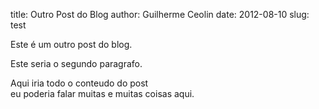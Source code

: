 title: Outro Post do Blog
author: Guilherme Ceolin
date: 2012-08-10
slug: test

Este é um outro post do blog.

Este seria o segundo paragrafo.

Aqui iria todo o conteudo do post<br>
eu poderia falar muitas e muitas coisas aqui.

```def metodo

